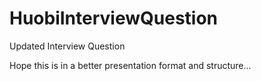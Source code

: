 # HuobiInterviewQuestion
Updated Interview Question

Hope this is in a better presentation format and structure...


